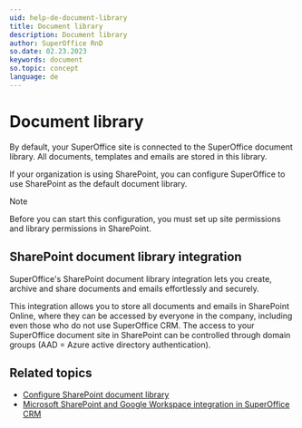 ```yaml
---
uid: help-de-document-library
title: Document library
description: Document library
author: SuperOffice RnD
so.date: 02.23.2023
keywords: document
so.topic: concept
language: de
---
```


# Document library

By default, your SuperOffice site is connected to the SuperOffice document library. All documents, templates and emails are stored in this library.

If your organization is using SharePoint, you can configure SuperOffice to use SharePoint as the default document library.

> [!NOTE]
> Before you can start this configuration, you must set up site permissions and library permissions in SharePoint.

## SharePoint document library integration

SuperOffice's SharePoint document library integration lets you create, archive and share documents and emails effortlessly and securely.

This integration allows you to store all documents and emails in SharePoint Online, where they can be accessed by everyone in the company, including even those who do not use SuperOffice CRM. The access to your SuperOffice document site in SharePoint can be controlled through domain groups (AAD = Azure active directory authentication).

## Related topics

* [Configure SharePoint document library][1]
* [Microsoft SharePoint and Google Workspace integration in SuperOffice CRM][2]

<!-- Referenced links -->
[1]: change-to-sharepoint.md
[2]: ../../../../document/cloud/overview.md

<!-- Referenced images -->

